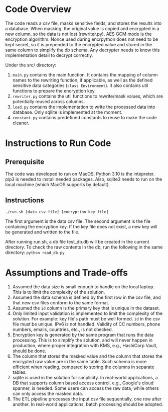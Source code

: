 # Code Overview
The code reads a csv file, masks sensitive fields, and stores the results into a database.
When masking, the original value is copied and encrypted in a new column, so the data is not lost (rewriter.py). AES GCM mode is the encryption algorithm. Nonce used during encrpython does not need to be kept secret, so it is prepended to the encrypted value and stored in the same column to simplify the db schema. Any decrypter needs to know this implementation detail to decrypt correctly.

Under the src/ directory:
1. `main.py` contains the main function. It contains the mapping of column names to the rewriting function, if applicable, as well as the defined sensitive data categories (`class Environment`). It also contains util functions to prepare the encryption key. 
2. `rewriter.py` contains the util functions to rewrite/mask values, which are potentially reused across columns.
3. `load.py` contains the implementation to write the processed data into database. Only sqllite is implemented at the moment.
4. `constant.py` contains predefined constants to reuse to make the code cleaner.


# Instructions to Run Code
## Prerequisite
The code was developed to run on MacOS. Python 3.10 is the intepreter. pip3 is needed to install needed packages. Also, sqlite3 needs to run on the local machine (which MacOS supports by default).
## Instructions
`./run.sh [data csv file] [encryption key file]`

The first argument is the data csv file. The second argument is the file containing the encryption key. If the key file does not exist, a new key will be generated and written to the file.

After running run.sh, a db file test_db.db will be created in the current directory. To check the raw contents in the db, run the following in the same directory:
`python read_db.py`

# Assumptions and Trade-offs
1. Assumed the data size is small enough to handle on the local laptop. This is to limit the complexity of the solution.
2. Assumed the data schema is defined by the first row in the csv file, and that new csv files conform to the same format.
3. Assumed the `id` column is the primary key that is unique in the dataset.
4. Only limited input validation is implemented to limit the complexity of the solution. For example: key file's path must be well formed. `id` in the csv file must be unique. IPv6 is not handled. Validity of CC numbers, phone numbers, emails, countries, etc., is not checked.
5. Encryption key is generated by the same program that runs the data processing. This is to simplify the solution, and will never happen in production, where proper integration with KMS, e.g., HashiCorp Vault, should be done.
6. The column that stores the masked value and the column that stores the encrypted raw value are in the same table. Such schema is more efficient when reading, compared to storing the columns in separate tables.
7. sqlite is used in the solution for simplicity. In real-world applications, a DB that supports column based access control, e.g., Google's cloud spanner, is needed. Some users can access the raw data, while others can only access the masked data.
8. The ETL pipeline processes the input csv file sequentially, one row after another. In real-world applications, batch processing should be adopted.
